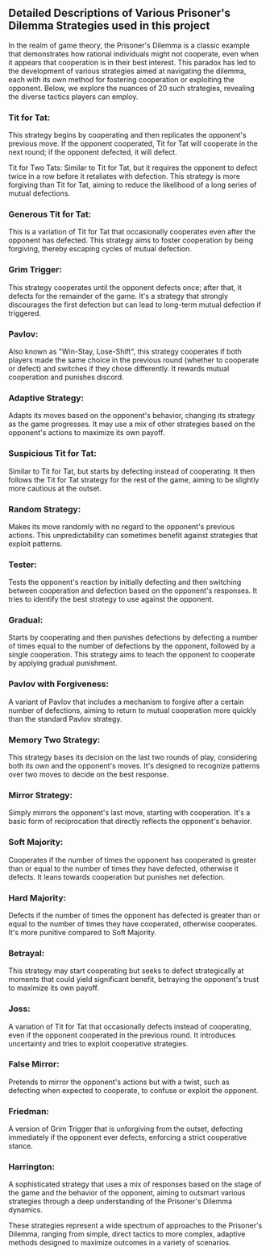 
## Detailed Descriptions of Various Prisoner's Dilemma Strategies used in this project

In the realm of game theory, the Prisoner's Dilemma is a classic example that demonstrates how rational individuals might not cooperate, even when it appears that cooperation is in their best interest. This paradox has led to the development of various strategies aimed at navigating the dilemma, each with its own method for fostering cooperation or exploiting the opponent. Below, we explore the nuances of 20 such strategies, revealing the diverse tactics players can employ.


### Tit for Tat: 

This strategy begins by cooperating and then replicates the opponent's previous move. If the opponent cooperated, Tit for Tat will cooperate in the next round; if the opponent defected, it will defect.

Tit for Two Tats: Similar to Tit for Tat, but it requires the opponent to defect twice in a row before it retaliates with defection. This strategy is more forgiving than Tit for Tat, aiming to reduce the likelihood of a long series of mutual defections.

### Generous Tit for Tat: 

This is a variation of Tit for Tat that occasionally cooperates even after the opponent has defected. This strategy aims to foster cooperation by being forgiving, thereby escaping cycles of mutual defection.

### Grim Trigger: 

This strategy cooperates until the opponent defects once; after that, it defects for the remainder of the game. It's a strategy that strongly discourages the first defection but can lead to long-term mutual defection if triggered.

### Pavlov: 

Also known as "Win-Stay, Lose-Shift", this strategy cooperates if both players made the same choice in the previous round (whether to cooperate or defect) and switches if they chose differently. It rewards mutual cooperation and punishes discord.

### Adaptive Strategy: 

Adapts its moves based on the opponent's behavior, changing its strategy as the game progresses. It may use a mix of other strategies based on the opponent's actions to maximize its own payoff.

### Suspicious Tit for Tat: 

Similar to Tit for Tat, but starts by defecting instead of cooperating. It then follows the Tit for Tat strategy for the rest of the game, aiming to be slightly more cautious at the outset.

### Random Strategy: 

Makes its move randomly with no regard to the opponent's previous actions. This unpredictability can sometimes benefit against strategies that exploit patterns.

### Tester: 

Tests the opponent's reaction by initially defecting and then switching between cooperation and defection based on the opponent's responses. It tries to identify the best strategy to use against the opponent.

### Gradual: 

Starts by cooperating and then punishes defections by defecting a number of times equal to the number of defections by the opponent, followed by a single cooperation. This strategy aims to teach the opponent to cooperate by applying gradual punishment.

### Pavlov with Forgiveness: 

A variant of Pavlov that includes a mechanism to forgive after a certain number of defections, aiming to return to mutual cooperation more quickly than the standard Pavlov strategy.

### Memory Two Strategy: 

This strategy bases its decision on the last two rounds of play, considering both its own and the opponent's moves. It's designed to recognize patterns over two moves to decide on the best response.

### Mirror Strategy: 

Simply mirrors the opponent's last move, starting with cooperation. It's a basic form of reciprocation that directly reflects the opponent's behavior.

### Soft Majority: 

Cooperates if the number of times the opponent has cooperated is greater than or equal to the number of times they have defected, otherwise it defects. It leans towards cooperation but punishes net defection.

### Hard Majority: 

Defects if the number of times the opponent has defected is greater than or equal to the number of times they have cooperated, otherwise cooperates. It's more punitive compared to Soft Majority.

### Betrayal: 

This strategy may start cooperating but seeks to defect strategically at moments that could yield significant benefit, betraying the opponent's trust to maximize its own payoff.

### Joss: 

A variation of Tit for Tat that occasionally defects instead of cooperating, even if the opponent cooperated in the previous round. It introduces uncertainty and tries to exploit cooperative strategies.

### False Mirror: 

Pretends to mirror the opponent's actions but with a twist, such as defecting when expected to cooperate, to confuse or exploit the opponent.

### Friedman: 

A version of Grim Trigger that is unforgiving from the outset, defecting immediately if the opponent ever defects, enforcing a strict cooperative stance.

### Harrington: 

A sophisticated strategy that uses a mix of responses based on the stage of the game and the behavior of the opponent, aiming to outsmart various strategies through a deep understanding of the Prisoner's Dilemma dynamics.


These strategies represent a wide spectrum of approaches to the Prisoner's Dilemma, ranging from simple, direct tactics to more complex, adaptive methods designed to maximize outcomes in a variety of scenarios.
